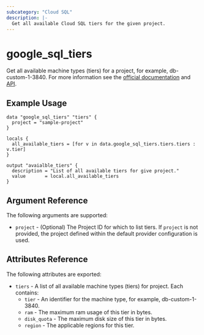 ```yaml
---
subcategory: "Cloud SQL"
description: |-
  Get all available Cloud SQL tiers for the given project.
---
```


# google\_sql\_tiers

Get all available machine types (tiers) for a project, for example, db-custom-1-3840. For more information see the
[official documentation](https://cloud.google.com/sql/)
and
[API](https://cloud.google.com/sql/docs/mysql/admin-api/rest/v1beta4/tiers/list).


## Example Usage

```hcl
data "google_sql_tiers" "tiers" {
  project = "sample-project"
}

locals {
  all_available_tiers = [for v in data.google_sql_tiers.tiers.tiers : v.tier]
}

output "avaialble_tiers" {
  description = "List of all available tiers for give project."
  value       = local.all_available_tiers
}
```

## Argument Reference

The following arguments are supported:

* `project` - (Optional) The Project ID for which to list tiers. If `project` is not provided, the project defined within the default provider configuration is used.

## Attributes Reference

The following attributes are exported:

* `tiers` - A list of all available machine types (tiers) for project. Each contains:
  * `tier` - An identifier for the machine type, for example, db-custom-1-3840.
  * `ram` - The maximum ram usage of this tier in bytes.
  * `disk_quota` - The maximum disk size of this tier in bytes.
  * `region` - The applicable regions for this tier.
